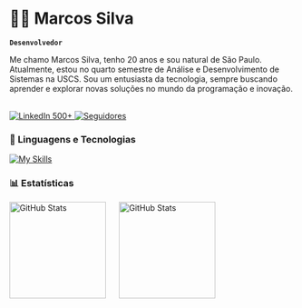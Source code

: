 # 👨‍💻 Marcos Silva

**`Desenvolvedor`**

Me chamo Marcos Silva, tenho 20 anos e sou natural de São Paulo. Atualmente, estou no quarto semestre de Análise e Desenvolvimento de Sistemas na USCS. Sou um entusiasta da tecnologia, sempre buscando aprender e explorar novas soluções no mundo da programação e inovação.
<br>
<br>
<p align="left">
    <a href="https://www.linkedin.com/in/1marcosilva/" target="_blank" title="Conecte-se comigo">
        <img 
            src="https://img.shields.io/badge/LinkedIn-500%2B-blue?style=for-the-badge&logo=linkedin&logoColor=white&labelColor=blue" 
            alt="LinkedIn 500+">
    </a>
  
<a href="https://github.com/marcosiilva?tab=followers">
    <img 
        alt="Seguidores" 
        title="Me siga no GitHub" 
        src="https://img.shields.io/github/followers/marcosiilva?color=black&labelColor=black&style=for-the-badge&logo=github&label=Seguidores&logoColor=white"
    />
</a>
</p>

### 🤖 Linguagens e Tecnologias
[![My Skills](https://skillicons.dev/icons?i=html,css,js,java,figma,notion)](https://skillicons.dev)


### 📊 Estatísticas

<p>
  <img 
        align="left"
        alt="GitHub Stats"
        height="170"
        style="padding-right: 20px;"
        src="https://github-readme-stats.vercel.app/api?username=marcosiilva&show_icons=true&theme=tokyonight&include_all_commits=true&locale=pt-br"
    />

  <img
        align="left"
        alt="GitHub Stats"
        height="170"
        src="https://github-readme-stats.vercel.app/api/top-langs/?username=marcosiilva&theme=tokyonight&layout=compact&custom_title=Tecnologias&langs_count=3"
    />
    
</p>
